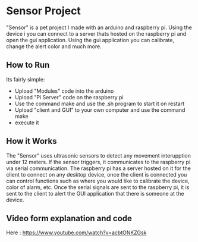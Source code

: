 # Sensor Project

"Sensor" is a pet project I made with an arduino and raspberry pi. Using the device i you can connect to a server thats hosted on the raspberry pi and open the gui application. Using the gui application
you can calibrate, change the alert color and much more.

## How to Run
Its fairly simple:
  - Upload "Modules" code into the arduino
  - Upload "Pi Server" code on the raspberry pi
  - Use the command make and use the .sh program to start it on restart
  - Upload "client and GUI" to your own computer and use the command make
  - execute it

## How it Works

The "Sensor" uses ultrasonic sensors to detect any movement interupption under 12 meters. If the sensor triggers, it communicates to the raspberry pi via serial communication. The raspberry pi has a server hosted on it for the client to connect on any desktop device, once the client is connected you can control functions such as where you would like to calibrate the device, color of alarm, etc. Once the serial signals are sent to the raspberry pi, it is sent to the client to alert the GUI application that there is someone at the device.

## Video form explanation and code
Here :
https://www.youtube.com/watch?v=acbtONKZGsk
